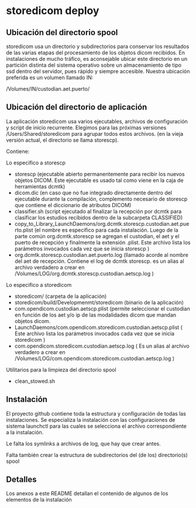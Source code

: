 # storedicom deploy

## Ubicación del directorio spool

storedicom usa un directorio y subdirectorios para conservar los resultados de las varias etapas del procesamiento de los objetos dicom recibidos. En instalaciones de mucho tráfico, es aconsejable ubicar este directorio en un partición distinta del sistema operativo sobre un almacenamiento de tipo ssd dentro del servidor, pues rápido y siempre accesible. Nuestra ubicación preferida es un volumen llamado IN:

/Volumes/IN/custodian.aet.puerto/

## Ubicación del directorio de aplicación

La aplicación storedicom usa varios ejecutables, archivos de configuración y script de inicio recurrente. Elegimos para las próximas versiones /Users/Shared/storedicom para agrupar todos estos archivos. (en la vieja versión actual, el directorio se llama storescp).

Contiene:

Lo especifico a storescp

- storescp (ejecutable abierto permanentemente para recibir los nuevos objetos DICOM. Este ejecutable es usado tal como viene en la caja de herramientas dcmtk)
- dicom.dic (en caso que no fue integrado directamente dentro del ejecutable durante la compilación, complemento necesario de storescp que contiene el diccionario de atributos DICOM)
- classifier.sh (script ejecutado al finalizar la recepción por dcmtk para clasificar los estudios recibidos dentro de la subcarpeta CLASSIFIED)
- copy_to_Library_LaunchDaemons/org.dcmtk.storescp.custodian.aet.puerto.plist (el nombre es específico para cada instalación. Luego de la parte común org.dcmtk.storescp se agregan el custodian, el aet y el puerto de recepción y finalmente la extensión .plist. Este archivo lista los parámetros invocados cada vez que se inicia storescp )
- org.dcmtk.storescp.custodian.aet.puerto.log (llamado acorde al nombre del aet de recepción. Contiene el log de dcmtk storescp. es un alias al archivo verdadero a crear en /Volumes/LOG/org.dcmtk.storescp.custodian.aetscp.log )

Lo especifico a storedicom

- storedicom/ (carpeta de la aplicación)
- storedicom/build/Developmenmt/storedicom (binario de la aplicación)
- com.opendicom.custodian.aetscp.plist (permite seleccionar el custodian en función de los aet y/o ip de las modalidades dicom que mandan objetos dicom.
- LaunchDaemons/com.opendicom.storedicom.custodian.aetscp.plist ( Este archivo lista los parámetros invocados cada vez que se inicia storedicom )
- com.opendicom.storedicom.custodian.aetscp.log ( Es un alias al archivo verdadero a crear en /Volumes/LOG/com.opendicom.storedicom.custodian.aetscp.log )

Utilitarios para la limpieza del directorio spool

- clean_stowed.sh

## Instalación

El proyecto github contiene toda la estructura y configuración de todas las instalaciones. Se especializa la instalación con las configuraciones de sistema launchctl para las cuales se selecciona el archivo correspondiente a la instalación.

Le falta los symlinks a archivos de log, que hay que crear antes.

Falta también crear la estructura de subdirectorios del (de los) directorio(s) spool

## Detalles

Los anexos a este README detallan el contenido de algunos de los elementos de la instalación
